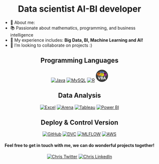 <h1 align="center"><b>Data scientist AI-BI developer</b></h1>

<ul>
  <li>💬 About me: <br> 
  <li>📚 Passionate about mathematics, programming, and business intelligence</li>
  <li>🌱 My experience includes: <b>Big Data, BI, Machine Learning and AI!</b></li>
  <li>👯 I’m looking to collaborate on projects :)</li>
</ul>

  <h2 align='center'>Programming Languages</h2>
      <p align="center">
        <a href="https://www.python.org/" target="_blank"><img src="https://upload.wikimedia.org/wikipedia/commons/thumb/c/c3/Python-logo-notext.svg/1869px-Python-logo-notext.svg.png" alt="Java" width="40" height="40"/><a/>
       <a href="https://www.mysql.com/" target="_blank"><img src="https://www.svgrepo.com/show/331760/sql-database-generic.svg" alt="MySQL" width="40" height="40"/><a/>   
         <a href="https://www.r-project.org/" target="_blank"><img src="https://upload.wikimedia.org/wikipedia/commons/thumb/1/1b/R_logo.svg/1086px-R_logo.svg.png?20160212050515" alt="R" width="40" height="40"/><a/>
           <a href="https://visualstudio.microsoft.com/es/" target="_blank"><img src="https://raw.githubusercontent.com/github/explore/71e4a0fc524fd1d7a0d9a940aa6b91f31458a87b/topics/vba/vba.png" alt="Visual Studio" width="40" height="40"/><a/>
           <p align="center">
               
  <h2 align='center'>Data Analysis</h2>
             <p align="center">
               <a href="https://www.microsoft.com/es-es/microsoft-365/excel" target="_blank"><img src="https://cdn4.iconfinder.com/data/icons/logos-and-brands/512/119_Excel_logo_logos-512.png" alt="Excel" width="40" height="40"/><a/>
                 <a href="https://www.rockwellautomation.com/en-us/products/software/arena-simulation.html" target="_blank"><img src="https://downloadly.ir/wp-content/uploads/2019/06/Arena-Simulation-1.png" alt="Arena" width="40" height="40"/><a/>
                 <a href="https://www.tableau.com/products/desktop" target="_blank"><img src="https://japio.com/wp-content/uploads/2022/02/Tableau-Icon.png" alt="Tableau" width="40" height="40"/><a/>
                 <a href="https://powerbi.microsoft.com/es-es/" target="_blank"><img src="https://upload.wikimedia.org/wikipedia/commons/c/cf/New_Power_BI_Logo.svg" alt="Power BI" width="40" height="40"/><a/>
<p align="center">

  <h2 align='center'>Deploy & Control Version</h2>
  <p align="center">
                 <a href="https://github.com/christiansakerb" target="_blank"><img src="https://upload.wikimedia.org/wikipedia/commons/thumb/3/3f/Git_icon.svg/1200px-Git_icon.svg.png" alt="GitHub" width="40" height="40"/><a/>
                 <a href="https://github.com/christiansakerb" target="_blank"><img src="https://dvc.org/img/dvc_icon-color--square_vector.svg" alt="DVC" width="40" height="40"/><a/>
                   <a href="https://github.com/christiansakerb" target="_blank"><img src="https://avatars.githubusercontent.com/u/39938107?s=200&v=4" alt="MLFLOW" width="40" height="40"/><a/>
                 <a href="https://github.com/christiansakerb" target="_blank"><img src="https://upload.wikimedia.org/wikipedia/commons/thumb/9/93/Amazon_Web_Services_Logo.svg/2560px-Amazon_Web_Services_Logo.svg.png" alt="AWS" width="40" height="40"/><a/>

<p align="center">
 
<h4 align='center' class='hello'>Feel free to get in touch with me, we can do wonderful projects together!</h4>
<p align='center'>
  <a href="https://twitter.com/christiansaker" target="_blank"><img align="center" src="https://cdn.icon-icons.com/icons2/836/PNG/512/Twitter_icon-icons.com_66803.png" alt="Chris Twitter" height="20" width="20"/></a>
  <a href="https://www.linkedin.com/in/christian-saker-272083192/" onclick='window.open("https://www.linkedin.com/in/christian-saker-272083192/");return false;'><img align="center" src="https://cdn.icon-icons.com/icons2/2037/PNG/512/in_linked_linkedin_media_social_icon_124259.png" alt="Chris LinkedIn" height="20" width="20" /></a>


